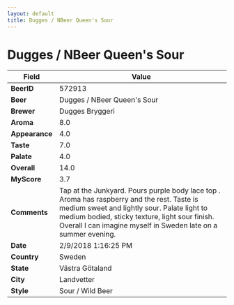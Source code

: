 ```yaml
---
layout: default
title: Dugges / NBeer Queen's Sour
---
```


# Dugges / NBeer Queen's Sour

| Field         | Value     |
|---------------|-----------|
| **BeerID** | 572913 |
| **Beer** | Dugges / NBeer Queen's Sour |
| **Brewer** | Dugges Bryggeri |
| **Aroma** | 8.0 |
| **Appearance** | 4.0 |
| **Taste** | 7.0 |
| **Palate** | 4.0 |
| **Overall** | 14.0 |
| **MyScore** | 3.7 |
| **Comments** | Tap at the Junkyard. Pours purple body lace top . Aroma has raspberry and the rest. Taste is medium sweet and lightly sour. Palate light to medium bodied, sticky texture, light sour finish. Overall I can imagine myself in Sweden late on a summer evening. |
| **Date** | 2/9/2018 1:16:25 PM |
| **Country** | Sweden |
| **State** | Västra Götaland |
| **City** | Landvetter |
| **Style** | Sour / Wild Beer |
